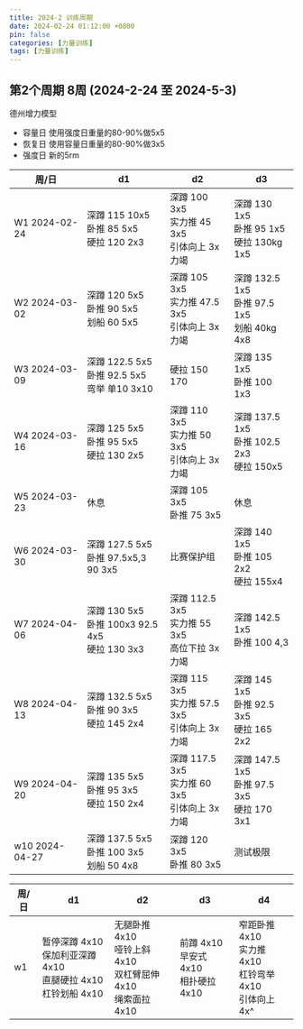 ```yaml
---
title: 2024-2 训练周期
date: 2024-02-24 01:12:00 +0800
pin: false 
categories: [力量训练]
tags: [力量训练]
---
```


## 第2个周期 8周 (2024-2-24 至 2024-5-3)

德州增力模型
- 容量日 使用强度日重量的80-90%做5x5
- 恢复日 使用容量日重量的80-90%做3x5
- 强度日 新的5rm

|周/日|d1|d2|d3|
|--|--|--|--|
|W1 2024-02-24  |深蹲 115 10x5  <br> 卧推 85 5x5    <br> 硬拉 120 2x3      |深蹲 100 3x5    <br>实力推 45 3x5   <br> 引体向上 3x力竭    |深蹲 130 1x5   <br> 卧推 95 1x5     <br>硬拉 130kg 1x5   |
|W2 2024-03-02  |深蹲 120 5x5   <br> 卧推 90 5x5    <br> 划船 60  5x5      |深蹲 105 3x5    <br>实力推 47.5 3x5 <br> 引体向上 3x力竭    |深蹲 132.5 1x5 <br> 卧推 97.5 1x5   <br>划船 40kg 4x8    |
|W3 2024-03-09  |深蹲 122.5 5x5 <br> 卧推 92.5 5x5  <br> 弯举 单10 3x10    |硬拉 150 170                                               |深蹲 135 1x5   <br> 卧推 100 1x3                        |
|W4 2024-03-16  |深蹲 125 5x5   <br> 卧推 95 5x5    <br> 硬拉 130 2x5      |深蹲 110 3x5    <br>实力推 50 3x5   <br> 引体向上 3x力竭    |深蹲 137.5 1x5 <br> 卧推 102.5 2x3  <br>硬拉 150x5       |
|W5 2024-03-23  |休息                                                     |深蹲 105 3x5    <br>卧推 75 3x5                            |    休息                                                 |
|W6 2024-03-30  |深蹲 127.5 5x5 <br> 卧推 97.5x5,3 <br> 90 3x5             |比赛保护组                                                 |深蹲 140 1x5   <br> 卧推 105 2x2    <br>硬拉 155x4       |
|W7 2024-04-06  |深蹲 130 5x5   <br> 卧推 100x3 92.5 4x5 <br> 硬拉 130 3x3 |深蹲 112.5 3x5  <br>实力推 55 3x5   <br> 高位下拉 3x力竭    |深蹲 142.5 1x5  <br> 卧推 100 4,3         |
|W8 2024-04-13  |深蹲 132.5 5x5 <br> 卧推 90 3x5    <br> 硬拉 145 2x4      |深蹲 115 3x5    <br>实力推 57.5 3x5 <br> 引体向上 3x力竭     |深蹲 145 1x5   <br> 卧推 92.5 3x5    <br>硬拉 165 2x2       |
|W9 2024-04-20  |深蹲 135 5x5   <br> 卧推 95 3x5  <br> 硬拉 150 2x4        |深蹲 117.5 3x5  <br>实力推 60 3x5   <br> 引体向上 3x力竭     |深蹲 147.5 1x5 <br> 卧推 97.5 3x5    <br>硬拉 170 3x1      |
|w10 2024-04-27 |深蹲 137.5 5x5 <br> 卧推 100 3x5    <br> 划船 50 4x8      |深蹲 120 3x5    <br>卧推 80 3x5       |测试极限  |


|周/日|d1|d2|d3|d4|
|--|--|--|--|--|
|w1|暂停深蹲 4x10 <br> 保加利亚深蹲 4x10 <br> 直腿硬拉 4x10 <br> 杠铃划船 4x10|无腿卧推 4x10 <br> 哑铃上斜 4x10 <br> 双杠臂屈伸 4x10 <br>绳索面拉 4x10|前蹲 4x10 <br> 早安式 4x10 <br> 相扑硬拉 4x10 |窄距卧推 4x10 <br> 实力推 4x10 <br> 杠铃弯举 4x10 <br> 引体向上 4x^|
